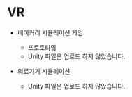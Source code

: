 # VR
* 베이커리 시뮬레이션 게임
  * 프로토타입
  * Unity 파일은 업로드 하지 않았습니다.  
  
* 의료기기 시뮬레이션
  * Unity 파일은 업로드 하지 않았습니다.
